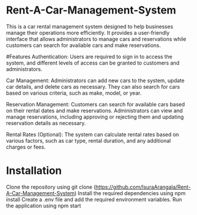 # Rent-A-Car-Management-System
This is a car rental management system designed to help businesses manage their operations more efficiently. It provides a user-friendly interface that allows administrators to manage cars and reservations while customers can search for available cars and make reservations.

#Features
Authentication: Users are required to sign in to access the system, and different levels of access can be granted to customers and administrators.

Car Management: Administrators can add new cars to the system, update car details, and delete cars as necessary. They can also search for cars based on various criteria, such as make, model, or year.

Reservation Management: Customers can search for available cars based on their rental dates and make reservations. Administrators can view and manage reservations, including approving or rejecting them and updating reservation details as necessary.

Rental Rates (Optional): The system can calculate rental rates based on various factors, such as car type, rental duration, and any additional charges or fees.

# Installation
Clone the repository using git clone (https://github.com/IsuraArangala/Rent-A-Car-Management-System)
Install the required dependencies using npm install
Create a .env file and add the required environment variables.
Run the application using npm start


